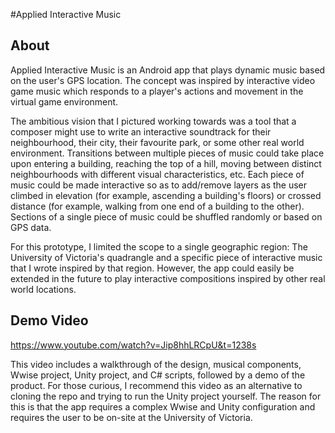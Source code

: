 #Applied Interactive Music

## About
Applied Interactive Music is an Android app that plays dynamic music based on the user's GPS location.
The concept was inspired by interactive video game music which responds to a player's actions and movement
in the virtual game environment.

The ambitious vision that I pictured working towards was a tool that a composer might use to write an
interactive soundtrack for their neighbourhood, their city, their favourite park, or some other real
world environment. Transitions between multiple pieces of music could take place upon entering a building,
reaching the top of a hill, moving between distinct neighbourhoods with different visual characteristics, etc.
Each piece of music could be made interactive so as to add/remove layers as the user climbed in elevation (for
example, ascending a building's floors) or crossed distance (for example, walking from one end of a building
to the other). Sections of a single piece of music could be shuffled randomly or based on GPS data.

For this prototype, I limited the scope to a single geographic region: The University of Victoria's quadrangle
and a specific piece of interactive music that I wrote inspired by that region. However, the app could easily be
extended in the future to play interactive compositions inspired by other real world locations.

## Demo Video

https://www.youtube.com/watch?v=Jip8hhLRCpU&t=1238s

This video includes a walkthrough of the design, musical components, Wwise project, Unity project, and
C# scripts, followed by a demo of the product. For those curious, I recommend this video as an alternative
to cloning the repo and trying to run the Unity project yourself. The reason for this is that the app
requires a complex Wwise and Unity configuration and requires the user to be on-site at the University of
Victoria.
